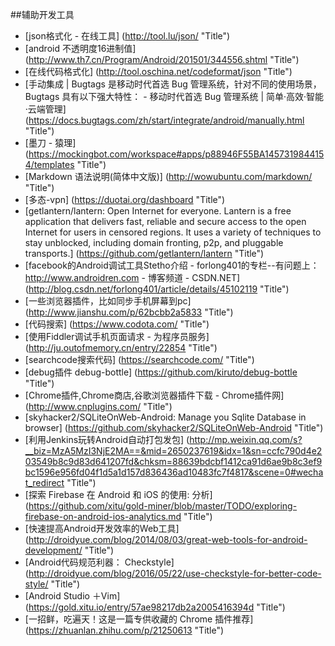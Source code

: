 
##辅助开发工具


* [json格式化 - 在线工具] (http://tool.lu/json/ "Title")
* [android 不透明度16进制值] (http://www.th7.cn/Program/Android/201501/344556.shtml "Title")
* [在线代码格式化] (http://tool.oschina.net/codeformat/json "Title")
* [手动集成 | Bugtags 是移动时代首选 Bug 管理系统，针对不同的使用场景，Bugtags 具有以下强大特性： - 移动时代首选 Bug 管理系统 | 简单·高效·智能·云端管理] (https://docs.bugtags.com/zh/start/integrate/android/manually.html "Title")
* [墨刀 - 猿理] (https://mockingbot.com/workspace#apps/p88946F55BA1457319844154/templates "Title")
* [Markdown 语法说明(简体中文版)] (http://wowubuntu.com/markdown/ "Title")
* [多态-vpn] (https://duotai.org/dashboard "Title")
* [getlantern/lantern: Open Internet for everyone. Lantern is a free application that delivers fast, reliable and secure access to the open Internet for users in censored regions. It uses a variety of techniques to stay unblocked, including domain fronting, p2p, and pluggable transports.] (https://github.com/getlantern/lantern "Title")
* [facebook的Android调试工具Stetho介绍 - forlong401的专栏--有问题上：http://www.androidren.com - 博客频道 - CSDN.NET] (http://blog.csdn.net/forlong401/article/details/45102119 "Title")
* [一些浏览器插件，比如同步手机屏幕到pc] (http://www.jianshu.com/p/62bcbb2a5833 "Title")
* [代码搜索] (https://www.codota.com/ "Title")
* [使用Fiddler调试手机页面请求 - 为程序员服务] (http://ju.outofmemory.cn/entry/22854 "Title")
* [searchcode搜索代码] (https://searchcode.com/ "Title")
* [debug插件 debug-bottle] (https://github.com/kiruto/debug-bottle "Title")
* [Chrome插件,Chrome商店,谷歌浏览器插件下载 - Chrome插件网] (http://www.cnplugins.com/ "Title")
* [skyhacker2/SQLiteOnWeb-Android: Manage you Sqlite Database in browser] (https://github.com/skyhacker2/SQLiteOnWeb-Android "Title")
* [利用Jenkins玩转Android自动打包发包] (http://mp.weixin.qq.com/s?__biz=MzA5MzI3NjE2MA==&mid=2650237619&idx=1&sn=ccfc790d4e203549b8c9d83d641207fd&chksm=88639bdcbf1412ca91d6ae9b8c3ef9bc1596e956fd04f1d5a1d157d836436ad10483fc7f4817&scene=0#wechat_redirect  "Title")
* [探索 Firebase 在 Android 和 iOS 的使用: 分析] (https://github.com/xitu/gold-miner/blob/master/TODO/exploring-firebase-on-android-ios-analytics.md  "Title")
* [快速提高Android开发效率的Web工具] (http://droidyue.com/blog/2014/08/03/great-web-tools-for-android-development/  "Title")
* [Android代码规范利器： Checkstyle] (http://droidyue.com/blog/2016/05/22/use-checkstyle-for-better-code-style/  "Title")
* [Android Studio ＋Vim] (https://gold.xitu.io/entry/57ae98217db2a2005416394d  "Title")
* [一招鲜，吃遍天！这是一篇专供收藏的 Chrome 插件推荐] (https://zhuanlan.zhihu.com/p/21250613  "Title")











